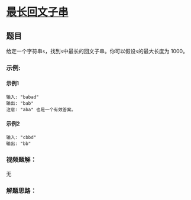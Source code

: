 # [最长回文子串](https://leetcode-cn.com/problems/longest-palindromic-substring/)
## 题目	

给定一个字符串`s`，找到`s`中最长的回文子串。你可以假设`s`的最大长度为 1000。

### 示例:
#### 示例1

	输入: "babad"
    输出: "bab"
    注意: "aba" 也是一个有效答案。
#### 示例2

	输入: "cbbd"
    输出: "bb"

### 视频题解：

无


### 解题思路：